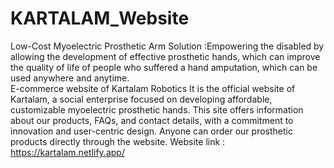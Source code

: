 # KARTALAM_Website
Low-Cost Myoelectric  Prosthetic Arm  Solution  :Empowering the disabled by allowing the development of effective prosthetic hands, which can improve the quality of life of people who suffered a hand amputation, which can be used anywhere and anytime.  
E-commerce website of Kartalam Robotics It is the official website of Kartalam, a social enterprise focused on developing affordable, customizable myoelectric prosthetic hands. This site offers information about our products, FAQs, and contact details, with a commitment to innovation and user-centric design. Anyone can order our prosthetic products directly through the website. Website link : https://kartalam.netlify.app/
